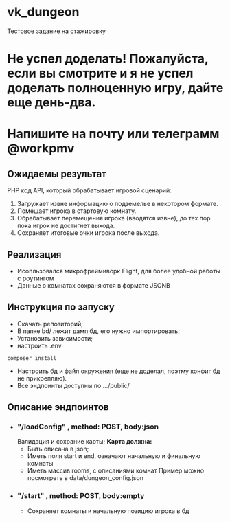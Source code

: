# vk_dungeon
Тестовое задание на стажировку

# Не успел доделать! Пожалуйста, если вы смотрите и я не успел доделать полноценную игру, дайте еще день-два.
# Напишите на почту или телеграмм @workpmv

## Ожидаемы результат
PHP код API, который обрабатывает игровой сценарий:
1. Загружает извне информацию о подземелье в некотором формате.
2. Помещает игрока в стартовую комнату.
3. Обрабатывает перемещения игрока (вводятся извне), до тех пор пока игрок не достигнет выхода.
4. Сохраняет итоговые очки игрока после выхода.

## Реализация
- Исопльзовался микрофреймиворк Flight, для более удобной работы с роутингом
- Данные о комнатах сохраняются в формате JSONB

## Инструкция по запуску
- Скачать репозиторий;
- В папке bd/ лежит дамп бд, его нужно импортировать;
- Установить зависимости;
- настроить .env
```
composer install
```
- Настроить бд и файл окружения (еще не доделал, поэтму конфиг бд не прикрепляю).
- Все эндпоинты доступны по .../public/<endpoint>

## Описание эндпоинтов
- ### "/loadConfig" , method: POST, body:json
  Валидация и сохрание карты;
  **Карта должна:**
    - Быть описана в json;
    - Иметь поля start и end, означают начальную и финальную комнаты
    - Иметь массив rooms, с описаниями комнат
      Пример можно посмотреть в data/dungeon_config.json
- ### "/start" , method: POST, body:empty
    - Сохраняет комнаты и начальную позицию игрока в бд

